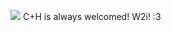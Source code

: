 ![](images/https://i.pinimg.com/236x/b9/f0/fe/b9f0fe68e9dcf64db2c84ca069655763.jpg)
C+H is always welcomed! W2i! :3
